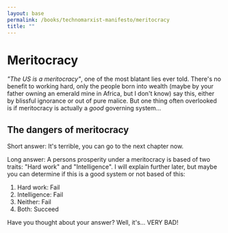 ```yaml
---
layout: base
permalink: /books/technomarxist-manifesto/meritocracy
title: ""
---
```


# Meritocracy
*"The US is a meritocracy"*, one of the most blatant lies
ever told. There's no benefit to working hard, only the people
born into wealth (maybe by your father owning an emerald mine
in Africa, but I don't know) say this, either by blissful
ignorance or out of pure malice. But one thing often overlooked
is if meritocracy is actually a *good* governing system...

## The dangers of meritocracy
Short answer: It's terrible, you can go to the next chapter
now.

Long answer: A persons prosperity under a meritocracy is
based of two traits: "Hard work" and "Intelligence". I
will explain further later, but maybe you can determine
if this is a good system or not based of this:

1. Hard work:    Fail
2. Intelligence: Fail
3. Neither:      Fail
4. Both:         Succeed

Have you thought about your answer? Well, it's... VERY BAD!
